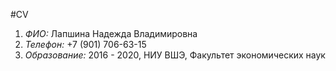 #CV 
1. *ФИО:* Лапшина Надежда Владимировна
2. *Телефон:* +7 (901) 706-63-15
3. *Образование:* 2016 - 2020, НИУ ВШЭ, Факультет экономических наук
